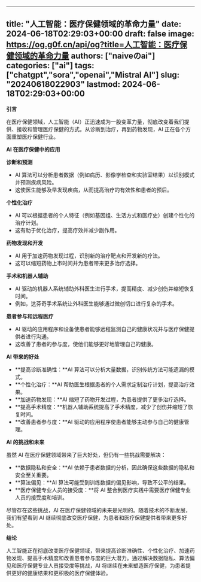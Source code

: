 
---
title: "人工智能：医疗保健领域的革命力量"
date: 2024-06-18T02:29:03+00:00
draft: false
image: https://og.g0f.cn/api/og?title=人工智能：医疗保健领域的革命力量
authors: ["naiveのai"]
categories: ["ai"]
tags: ["chatgpt","sora","openai","Mistral AI"]
slug: "20240618022903"
lastmod: 2024-06-18T02:29:03+00:00
---
**引言**

在医疗保健领域，人工智能（AI）正迅速成为一股变革力量，彻底改变着我们提供、接收和管理医疗保健的方式。从诊断到治疗，再到药物发现，AI 正在各个方面重塑医疗保健行业。

**AI 在医疗保健中的应用**

**诊断和预测**

* AI 算法可以分析患者数据（例如病历、影像学检查和实验室结果）以识别模式并预测疾病风险。
* 这使医生能够及早发现疾病，从而提高治疗的有效性和患者的预后。

**个性化治疗**

* AI 可以根据患者的个人特征（例如基因组、生活方式和医疗史）创建个性化的治疗计划。
* 这有助于优化治疗，提高疗效并减少副作用。

**药物发现和开发**

* AI 用于加速药物发现过程，识别新的治疗靶点和开发新的疗法。
* 这可以缩短药物上市时间并为患者带来更多治疗选择。

**手术和机器人辅助**

* AI 驱动的机器人系统辅助外科医生进行手术，提高精度、减少创伤并缩短恢复时间。
* 例如，达芬奇手术系统让外科医生能够通过微创切口进行复杂的手术。

**患者参与和远程医疗**

* AI 驱动的应用程序和设备使患者能够远程监测自己的健康状况并与医疗保健提供者进行沟通。
* 这改善了患者的参与度，使他们能够更好地管理自己的健康。

**AI 带来的好处**

* **提高诊断准确性：**AI 算法可以分析大量数据，识别传统方法可能遗漏的模式。
* **个性化治疗：**AI 帮助医生根据患者的个人需求定制治疗计划，提高治疗效果。
* **加速药物发现：**AI 缩短了药物开发过程，为患者提供了更多治疗选择。
* **提高手术精度：**机器人辅助系统提高了手术精度，减少了创伤并缩短了恢复时间。
* **改善患者参与度：**AI 驱动的应用程序使患者能够主动参与自己的健康管理。

**AI 的挑战和未来**

虽然 AI 在医疗保健领域带来了巨大好处，但仍有一些挑战需要解决：

* **数据隐私和安全：**AI 依赖于患者数据的分析，因此确保这些数据的隐私和安全至关重要。
* **算法偏见：**AI 算法可能受到训练数据的偏见影响，导致不公平的结果。
* **医疗保健专业人员的接受度：**将 AI 整合到医疗实践中需要医疗保健专业人员的接受度和培训。

尽管存在这些挑战，AI 在医疗保健领域的未来是光明的。随着技术的不断发展，我们有望看到 AI 继续彻底改变医疗保健，为患者和医疗保健提供者带来更多好处。

**结论**

人工智能正在彻底改变医疗保健领域，带来提高诊断准确性、个性化治疗、加速药物发现、提高手术精度和改善患者参与度的巨大潜力。通过解决数据隐私、算法偏见和医疗保健专业人员接受度等挑战，AI 将继续在未来塑造医疗保健，为患者提供更好的健康结果和更积极的医疗保健体验。
